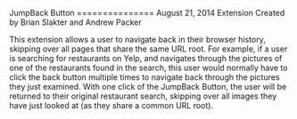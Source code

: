 JumpBack Button ===============
August 21, 2014
Extension Created by Brian Slakter and Andrew Packer

This extension allows a user to navigate back in their browser history,
skipping over all pages that share the same URL root. For example, if a
user is searching for restaurants on Yelp, and navigates through the
pictures of one of the restaurants found in the search, this user would
normally have to click the back button multiple times to navigate back
through the pictures they just examined.  With one click of the JumpBack
Button, the user will be returned to their original restaurant search,
skipping over all images they have just looked at (as they share a
common URL root). 
